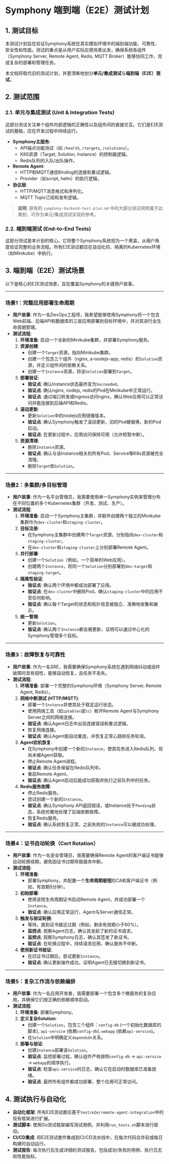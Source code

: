 # Symphony 端到端（E2E）测试计划

## 1. 测试目标

本测试计划旨在验证Symphony系统在真实模拟环境中的端到端功能、可靠性、安全性和性能。测试的重点是从用户实际应用场景出发，确保系统各组件（Symphony Server, Remote Agent, Redis, MQTT Broker）能够协同工作，完成复杂的部署和管理任务。

本文档将取代旧的测试计划，并更清晰地划分**单元/集成测试**与**端到端（E2E）测试**。

## 2. 测试范围

### 2.1. 单元与集成测试 (Unit &amp; Integration Tests)

这部分测试关注单个组件内部逻辑的正确性以及组件间的直接交互。它们是E2E测试的基础，应在开发过程中持续运行。

*   **Symphony主服务**:
    *   API端点功能测试（如 `/health`, `/targets`, `/solutions`）。
    *   K8S资源（Target, Solution, Instance）的控制器逻辑。
    *   Redis队列的入队/出队操作。
*   **Remote Agent**:
    *   HTTP和MQTT通信Binding的连接和重试逻辑。
    *   Provider（如script, helm）的执行逻辑。
*   **协议层**:
    *   HTTP/MQTT消息格式和序列化。
    *   MQTT Topic订阅和发布逻辑。

> **说明**: 原有的 `symphony-backend-test-plan.md` 中的大部分测试用例属于此类别，可作为单元/集成测试实现的参考。

### 2.2. 端到端测试 (End-to-End Tests)

这部分测试是本计划的核心。它将整个Symphony系统视为一个黑盒，从用户角度验证完整的业务流程。所有E2E测试都应在自动化的、隔离的Kubernetes环境（如Minikube）中执行。

## 3. 端到端（E2E）测试场景

以下是核心的E2E测试场景，旨在覆盖Symphony的关键用户故事。

---

### **场景1：完整应用部署生命周期**

*   **用户故事**: 作为一名DevOps工程师，我希望能够使用Symphony将一个包含Web前端、后端API和数据库的三层应用部署到目标环境中，并对其进行全生命周期管理。
*   **测试流程**:
    1.  **环境准备**: 启动一个全新的Minikube集群，并部署Symphony服务。
    2.  **资源创建**:
        *   创建一个`Target`资源，指向Minikube集群。
        *   创建一个包含三个组件（nginx, a-nodejs-app, redis）的`Solution`资源，并定义组件间的依赖关系。
        *   创建一个`Instance`资源，将该`Solution`部署到`Target`。
    3.  **部署验证**:
        *   **验证点**: 确认Instance状态最终变为`Succeeded`。
        *   **验证点**: 确认nginx, nodejs, redis的Pod在Minikube中正常运行。
        *   **验证点**: 通过端口转发或Ingress访问nginx，确认Web应用可以正常访问并能连接到后端API和Redis。
    4.  **滚动更新**:
        *   更新`Solution`中的nodejs应用镜像版本。
        *   **验证点**: 确认Symphony触发了滚动更新，旧的Pod被替换，新的Pod启动。
        *   **验证点**: 在更新过程中，应用访问保持可用（允许短暂中断）。
    5.  **资源清理**:
        *   删除`Instance`资源。
        *   **验证点**: 确认与该Instance相关的所有Pod、Service等K8s资源被完全清理。
        *   删除`Target`和`Solution`。

---

### **场景2：多集群/多目标管理**

*   **用户故事**: 作为一名平台管理员，我需要使用单一Symphony实例来管理分布在不同位置的多个Kubernetes集群（开发、测试、生产）。
*   **测试流程**:
    1.  **环境准备**: 启动一个Symphony主集群，并额外创建两个独立的Minikube集群作为`dev-cluster`和`staging-cluster`。
    2.  **目标注册**:
        *   在Symphony主集群中创建两个`Target`资源，分别指向`dev-cluster`和`staging-cluster`。
        *   在`dev-cluster`和`staging-cluster`上分别部署Remote Agent。
    3.  **并行部署**:
        *   创建一个`Solution`（例如，一个简单的Web应用）。
        *   创建两个`Instance`，将同一个`Solution`分别部署到`dev-target`和`staging-target`。
    4.  **隔离性验证**:
        *   **验证点**: 确认两个环境中都成功部署了应用。
        *   **验证点**: 在`dev-cluster`中删除Pod，确认`staging-cluster`中的应用不受任何影响。
        *   **验证点**: 确认每个Target的状态和拓扑信息被独立、准确地收集和展示。
    5.  **统一管理**:
        *   更新`Solution`。
        *   **验证点**: 确认两个`Instance`都会被更新，证明可以通过中心化的Symphony管理多个目标。

---

### **场景3：故障恢复与可靠性**

*   **用户故事**: 作为一名SRE，我需要确保Symphony系统在遇到网络抖动或组件故障时具有韧性，能够自动恢复，且任务不丢失。
*   **测试流程**:
    1.  **环境准备**: 部署一个完整的Symphony环境（Symphony Server, Remote Agent, Redis）。
    2.  **网络中断测试 (HTTP/MQTT)**:
        *   部署一个`Instance`并使其处于稳定运行状态。
        *   使用网络工具（如`iptables`或`tc`）断开Remote Agent与Symphony Server之间的网络连接。
        *   **验证点**: 确认Agent日志中出现连接错误和重试逻辑。
        *   恢复网络连接。
        *   **验证点**: 确认Agent能自动重连，并恢复正常心跳和任务轮询。
    3.  **Agent宕机恢复**:
        *   在Symphony中创建一个新的`Instance`，使其任务进入Redis队列，但尚未被Agent获取。
        *   停止Remote Agent进程。
        *   **验证点**: 确认任务保留在Redis队列中。
        *   重启Remote Agent。
        *   **验证点**: 确认Agent启动后能成功获取并执行之前队列中的任务。
    4.  **Redis服务故障**:
        *   停止Redis服务。
        *   尝试创建一个新的`Instance`。
        *   **验证点**: 确认Symphony API返回错误，或Instance处于`Pending`状态，系统优雅地处理了后端依赖故障。
        *   恢复Redis服务。
        *   **验证点**: 确认系统恢复正常，之前失败的`Instance`可以被成功处理。

---

### **场景4：证书自动轮换（Cert Rotation）**

*   **用户故事**: 作为一名安全管理员，我需要确保Remote Agent的客户端证书能够自动轮换续期，避免因证书过期导致服务中断。
*   **测试流程**:
    1.  **环境准备**:
        *   部署Symphony，并配置一个**生命周期极短**的CA和客户端证书（例如，有效期5分钟）。
    2.  **初始部署**:
        *   使用该短生命周期证书启动Remote Agent，并成功部署一个`Instance`。
        *   **验证点**: 确认应用正常运行，Agent与Server通信正常。
    3.  **触发与验证轮换**:
        *   等待，直到证书接近过期（例如，剩余有效期小于60%）。
        *   **监控点**: 观察Agent日志，确认其发起了新的证书请求。
        *   **监控点**: 观察Symphony日志，确认其签发了新证书。
        *   **验证点**: 在轮换过程中，持续请求应用，确认服务不中断。
    4.  **使用新证书验证**:
        *   在旧证书过期后，尝试更新`Instance`。
        *   **验证点**: 确认更新操作成功，证明Agent已无缝切换到新证书。

---

### **场景5：复杂工作流与依赖编排**

*   **用户故事**: 作为一名应用开发者，我需要部署一个包含多个微服务的复杂应用，并确保它们按正确的依赖顺序启动。
*   **测试流程**:
    1.  **环境准备**: 部署Symphony。
    2.  **定义复杂Solution**:
        *   创建一个`Solution`，包含三个组件：`config-db` (一个初始化数据库的脚本), `api-service` (依赖`config-db`), `webapp` (依赖`api-service`)。
        *   在`Solution`中明确定义`dependsOn`关系。
    3.  **部署与验证**:
        *   创建`Instance`部署该`Solution`。
        *   **验证点**: 监控部署过程，确认组件严格按照`config-db` -> `api-service` -> `webapp`的顺序执行。
        *   **验证点**: 检查`api-service`的日志，确认它在启动时数据库已准备就绪。
        *   **验证点**: 最终所有组件都成功部署，整个应用可正常访问。

## 4. 测试执行与自动化

*   **自动化框架**: 所有E2E测试都应基于`test/e2e/remote-agent-integration`中的现有框架进行扩展。
*   **测试脚本**: 使用Go测试框架编写测试用例，并利用`run_tests.sh`脚本进行驱动。
*   **CI/CD集成**: 将E2E测试套件集成到CI/CD流水线中，在每次代码合并前或每日构建时自动运行。
*   **测试报告**: 每次执行后生成详细的测试报告，包括成功/失败的用例、执行日志和性能指标。
